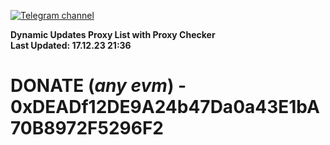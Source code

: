 [![Telegram channel](https://img.shields.io/endpoint?url=https://runkit.io/damiankrawczyk/telegram-badge/branches/master?url=https://t.me/n4z4v0d)](https://t.me/n4z4v0d) 

**Dynamic Updates Proxy List with Proxy Checker**  
**Last Updated: 17.12.23 21:36**

# DONATE (_any evm_) - 0xDEADf12DE9A24b47Da0a43E1bA70B8972F5296F2
